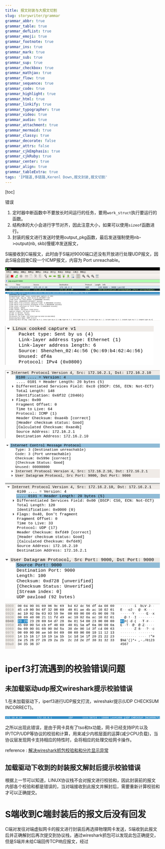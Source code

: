 ```yaml
---
title: 报文封装与大报文切割
slug: storywriter/grammar
grammar_abbr: true
grammar_table: true
grammar_defList: true
grammar_emoji: true
grammar_footnote: true
grammar_ins: true
grammar_mark: true
grammar_sub: true
grammar_sup: true
grammar_checkbox: true
grammar_mathjax: true
grammar_flow: true
grammar_sequence: true
grammar_code: true
grammar_highlight: true
grammar_html: true
grammar_linkify: true
grammar_typographer: true
grammar_video: true
grammar_audio: true
grammar_attachment: true
grammar_mermaid: true
grammar_classy: true
grammar_decorate: false
grammar_attrs: false
grammar_cjkEmphasis: true
grammar_cjkRuby: true
grammar_center: true
grammar_align: true
grammar_tableExtra: true
tags: 'IP隧道,多链路,Kerenl Down,报文封装,报文切割'
---
```

[toc]


错误
1. 定时器中断函数中不要放长时间运行的任务，要用`work_struct`执行要运行的函数。
2. 结构体的大小会进行字节对齐，因此注意大小，如果可以使用`sizeof`函数进行。
3. 封装的报文进行发送时使用output_pkg函数，最后发送强制使用nb->output(nb, skb)慢缓冲发送报文，

S端接收到C端报文，此时由于S端对9000端口还没有开放进行处理UDP报文，因此S端会回发C段一个ICMP报文，内容为 Port unreachable。

![S端接收](./images/1660994747596.png)
![报文内容](./images/1660994831008.png)

![enter description here](./images/1660994853558.png)

![enter description here](./images/1660994863916.png)

![enter description here](./images/1660994911468.png)

![enter description here](./images/1660994922344.png)

![enter description here](./images/1660994932648.png)

![enter description here](./images/1660994941720.png)

# iperf3打流遇到的校验错误问题
## 未加载驱动udp报文wireshark提示校验错误
1.在未加载驱动下，iperf3进行UDP报文打流，wireshakr提示(UDP CHECKSUM INCORRECT)。

![wireshark 提示错误](./images/1661946225326.png)

之所以出现此错误，是由于网卡具有了tso和tx功能，网卡已经支持IP片以及IP/TCP/UDP等协议的校验和计算，用来减少内核层面的运算(减少CPU负载)，当协议层发现网卡支持相应的特性时，会将相应的处理交给网卡操作。

reference : [解决wireshark抓包校验和和分片显示异常](http://wjhsh.net/charlieroro-p-11363336.html)

## 加载驱动下收到的封装报文解封后提示校验错误
根据上一节可以知道，LINUX协议栈不会对报文进行校验和，因此封装前的报文内部各个校验和都是错误的，当对端接收到此报文并解封后，需要重新计算校验和才可以正确提交。

# S端收到C端封装后的报文后没有回发

C端对发往对端虚拟网卡的报文进行封装后再选择物理网卡发送，S端收到此报文后并正确解封后再次提交到协议栈，通过wireshark抓包可以发现此包正确提交，但是S端并未给C端回传TCP响应报文，经过
